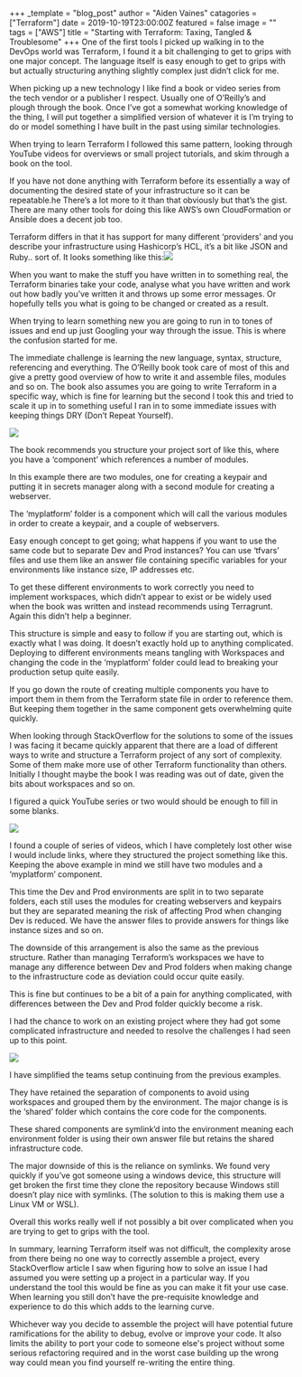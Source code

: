 +++
_template = "blog_post"
author = "Aiden Vaines"
catagories = ["Terraform"]
date = 2019-10-19T23:00:00Z
featured = false
image = ""
tags = ["AWS"]
title = "Starting with Terraform: Taxing, Tangled & Troublesome"
+++
One of the first tools I picked up walking in to the DevOps world was Terraform, I found it a bit challenging to get to grips with one major concept. The language itself is easy enough to get to grips with but actually structuring anything slightly complex just didn’t click for me.

When picking up a new technology I like find a book or video series from the tech vendor or a publisher I respect. Usually one of O’Reilly’s and plough through the book. Once I’ve got a somewhat working knowledge of the thing, I will put together a simplified version of whatever it is I’m trying to do or model something I have built in the past using similar technologies.

When trying to learn Terraform I followed this same pattern, looking through YouTube videos for overviews or small project tutorials, and skim through a book on the tool.

If you have not done anything with Terraform before its essentially a way of documenting the desired state of your infrastructure so it can be repeatable.he There’s a lot more to it than that obviously but that’s the gist. There are many other tools for doing this like AWS’s own CloudFormation or Ansible does a decent job too.

Terraform differs in that it has support for many different ‘providers’ and you describe your infrastructure using Hashicorp’s HCL, it’s a bit like JSON and Ruby.. sort of. It looks something like this:![](https://miro.medium.com/max/1372/1*44Fr-jcIS-PcI4bqt1Y7PQ.png)

When you want to make the stuff you have written in to something real, the Terraform binaries take your code, analyse what you have written and work out how badly you’ve written it and throws up some error messages. Or hopefully tells you what is going to be changed or created as a result.

When trying to learn something new you are going to run in to tones of issues and end up just Googling your way through the issue. This is where the confusion started for me.

The immediate challenge is learning the new language, syntax, structure, referencing and everything. The O’Reilly book took care of most of this and give a pretty good overview of how to write it and assemble files, modules and so on. The book also assumes you are going to write Terraform in a specific way, which is fine for learning but the second I took this and tried to scale it up in to something useful I ran in to some immediate issues with keeping things DRY (Don’t Repeat Yourself).

![](https://miro.medium.com/max/1220/1*09IEYtkb0fQYgi_ubeQeUQ.png)

The book recommends you structure your project sort of like this, where you have a ‘component’ which references a number of modules.

In this example there are two modules, one for creating a keypair and putting it in secrets manager along with a second module for creating a webserver.

The ‘myplatform’ folder is a component which will call the various modules in order to create a keypair, and a couple of webservers.

Easy enough concept to get going; what happens if you want to use the same code but to separate Dev and Prod instances? You can use ‘tfvars’ files and use them like an answer file containing specific variables for your environments like instance size, IP addresses etc.

To get these different environments to work correctly you need to implement workspaces, which didn’t appear to exist or be widely used when the book was written and instead recommends using Terragrunt. Again this didn’t help a beginner.

This structure is simple and easy to follow if you are starting out, which is exactly what I was doing. It doesn’t exactly hold up to anything complicated. Deploying to different environments means tangling with Workspaces and changing the code in the ‘myplatform’ folder could lead to breaking your production setup quite easily.

If you go down the route of creating multiple components you have to import them in them from the Terraform state file in order to reference them. But keeping them together in the same component gets overwhelming quite quickly.

When looking through StackOverflow for the solutions to some of the issues I was facing it became quickly apparent that there are a load of different ways to write and structure a Terraform project of any sort of complexity. Some of them make more use of other Terraform functionality than others. Initially I thought maybe the book I was reading was out of date, given the bits about workspaces and so on.

I figured a quick YouTube series or two would should be enough to fill in some blanks.

![](https://miro.medium.com/max/1288/1*6J2gHEnXHeyR-tILZcA6UA.png)

I found a couple of series of videos, which I have completely lost other wise I would include links, where they structured the project something like this. Keeping the above example in mind we still have two modules and a ‘myplatform’ component.  
  
This time the Dev and Prod environments are split in to two separate folders, each still uses the modules for creating webservers and keypairs but they are separated meaning the risk of affecting Prod when changing Dev is reduced. We have the answer files to provide answers for things like instance sizes and so on.  
  
The downside of this arrangement is also the same as the previous structure. Rather than managing Terraform’s workspaces we have to manage any difference between Dev and Prod folders when making change to the infrastructure code as deviation could occur quite easily.  
  
This is fine but continues to be a bit of a pain for anything complicated, with differences between the Dev and Prod folder quickly become a risk.

I had the chance to work on an existing project where they had got some complicated infrastructure and needed to resolve the challenges I had seen up to this point.

![](https://miro.medium.com/max/1400/1*ydUZ8KebJO64hRUcrVkRUg.png)

I have simplified the teams setup continuing from the previous examples.

They have retained the separation of components to avoid using workspaces and grouped them by the environment. The major change is is the ‘shared’ folder which contains the core code for the components.

These shared components are symlink’d into the environment meaning each environment folder is using their own answer file but retains the shared infrastructure code.

The major downside of this is the reliance on symlinks. We found very quickly if you’ve got someone using a windows device, this structure will get broken the first time they clone the repository because Windows still doesn’t play nice with symlinks. (The solution to this is making them use a Linux VM or WSL).

Overall this works really well if not possibly a bit over complicated when you are trying to get to grips with the tool.

In summary, learning Terraform itself was not difficult, the complexity arose from there being no one way to correctly assemble a project, every StackOverflow article I saw when figuring how to solve an issue I had assumed you were setting up a project in a particular way. If you understand the tool this would be fine as you can make it fit your use case. When learning you still don’t have the pre-requisite knowledge and experience to do this which adds to the learning curve.

Whichever way you decide to assemble the project will have potential future ramifications for the ability to debug, evolve or improve your code. It also limits the ability to port your code to someone else's project without some serious refactoring required and in the worst case building up the wrong way could mean you find yourself re-writing the entire thing.
